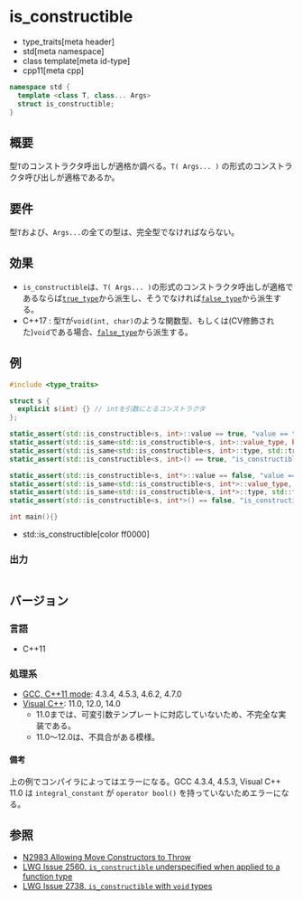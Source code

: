 # is_constructible
* type_traits[meta header]
* std[meta namespace]
* class template[meta id-type]
* cpp11[meta cpp]

```cpp
namespace std {
  template <class T, class... Args>
  struct is_constructible;
}
```

## 概要
型`T`のコンストラクタ呼出しが適格か調べる。`T( Args... )` の形式のコンストラクタ呼び出しが適格であるか。


## 要件
型`T`および、`Args...`の全ての型は、完全型でなければならない。


## 効果
- `is_constructible`は、`T( Args... )`の形式のコンストラクタ呼出しが適格であるならば[`true_type`](true_type.md)から派生し、そうでなければ[`false_type`](false_type.md)から派生する。
- C++17 : 型`T`が`void(int, char)`のような関数型、もしくは(CV修飾された)`void`である場合、[`false_type`](false_type.md)から派生する。


## 例
```cpp
#include <type_traits>

struct s {
  explicit s(int) {} // intを引数にとるコンストラクタ
};

static_assert(std::is_constructible<s, int>::value == true, "value == true, s(int) is constructible");
static_assert(std::is_same<std::is_constructible<s, int>::value_type, bool>::value, "value_type == bool");
static_assert(std::is_same<std::is_constructible<s, int>::type, std::true_type>::value, "type == true_type");
static_assert(std::is_constructible<s, int>() == true, "is_constructible<s, int>() == true");

static_assert(std::is_constructible<s, int*>::value == false, "value == false, s(int*) is not constructible");
static_assert(std::is_same<std::is_constructible<s, int*>::value_type, bool>::value, "value_type == bool");
static_assert(std::is_same<std::is_constructible<s, int*>::type, std::false_type>::value, "type == false_type");
static_assert(std::is_constructible<s, int*>() == false, "is_constructible<s, int*>() == false");

int main(){}
```
* std::is_constructible[color ff0000]

### 出力
```
```

## バージョン
### 言語
- C++11

### 処理系
- [GCC, C++11 mode](/implementation.md#gcc): 4.3.4, 4.5.3, 4.6.2, 4.7.0
- [Visual C++](/implementation.md#visual_cpp): 11.0, 12.0, 14.0
	- 11.0までは、可変引数テンプレートに対応していないため、不完全な実装である。
	- 11.0～12.0は、不具合がある模様。

#### 備考
上の例でコンパイラによってはエラーになる。GCC 4.3.4, 4.5.3, Visual C++ 11.0 は `integral_constant` が `operator bool()` を持っていないためエラーになる。


## 参照
- [N2983 Allowing Move Constructors to Throw](http://www.open-std.org/jtc1/sc22/wg21/docs/papers/2009/n2983.html)
- [LWG Issue 2560. `is_constructible` underspecified when applied to a function type](https://wg21.cmeerw.net/lwg/issue2560)
- [LWG Issue 2738. `is_constructible` with `void` types](https://wg21.cmeerw.net/lwg/issue2738)
